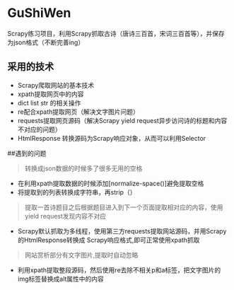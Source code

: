 # GuShiWen
Scrapy练习项目，利用Scrapy抓取古诗（唐诗三百首，宋词三百首等），并保存为json格式（不断完善ing）
## 采用的技术
- Scrapy爬取网站的基本技术
- xpath提取网页中的内容
- dict list str 的相关操作
- re配合xpath提取网页（解决文字图片问题）
- requests提取网页源码（解决Scrapy yield request异步访问诗的标题和内容不对应的问题）
- HtmlResponse 转换源码为Scrapy响应对象，从而可以利用Selector

##遇到的问题
> 转换成json数据的时候多了很多无用的空格
- 在利用xpath提取数据的时候添加[normalize-space()]避免提取空格
- 将提取到的列表转换成字符串，再strip（）<br>

> 提取一首诗题目之后根据题目进入到下一个页面提取相对应的内容，使用yield request发现内容不对应
- Scrapy默认抓取为多线程，使用第三方requests提取网站源码，并用Scrapy的HtmlResponse转换成
  Scrapy响应格式,即可正常使用xpath抓取<br>

> 网站赏析部分有文字图片,提取时自动忽略
- 利用xpath提取整段源码，然后使用re去除不相关p和a标签，把文字图片的img标签替换成alt属性中的内容
